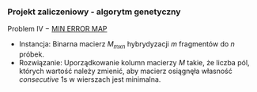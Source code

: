 
<h3>Projekt zaliczeniowy - algorytm genetyczny</h3>

Problem IV − <ins>MIN ERROR MAP</ins> <br>
<ul>
<li>Instancja: Binarna macierz <i>M<sub>mxn<sub></i> hybrydyzacji <i>m</i> fragmentów do <i>n</i> próbek.</li>
<li>Rozwiązanie: Uporządkowanie kolumn macierzy <i>M</i> takie, że liczba pól, których wartość należy zmienić, aby macierz osiągnęła własność <i>consecutive</i> 1s w wierszach jest minimalna.</li>
</ul>
